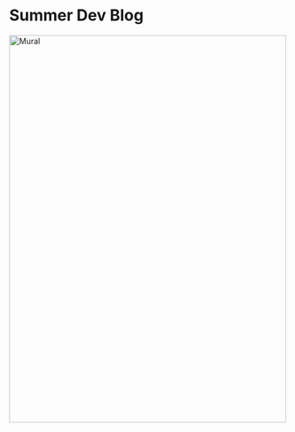 

# Summer Dev Blog 

<img src="/blog/images/mural.png" alt="Mural" height="700x" width="500px">






